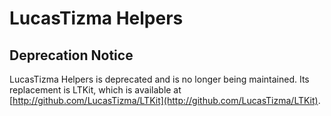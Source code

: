 LucasTizma Helpers
==================

Deprecation Notice
------------------
LucasTizma Helpers is deprecated and is no longer being maintained. Its replacement is LTKit, which is available at [http://github.com/LucasTizma/LTKit](http://github.com/LucasTizma/LTKit).